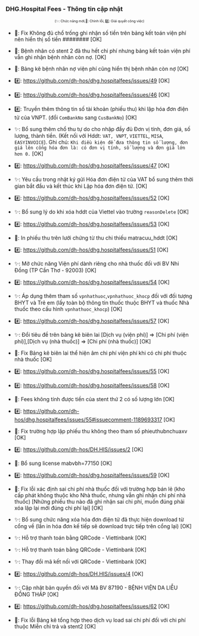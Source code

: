 ﻿### DHG.Hospital Fees - Thông tin cập nhật

<div align="center" style="font-size:xx-small">(✨: Chức năng mới,🐛: Chỉnh lỗi, #️⃣: Giải quyết công việc) </div>

-  🐛: Fix Không đủ chổ trống ghi nhận số tiền trên bảng kết toán viện phí nên hiển thị số tiền ######## [OK]
-  🐛: Bệnh nhân có stent 2 đã thu hết chi phí nhưng bảng kết toán viện phí vẫn ghi nhận bệnh nhân còn nợ. [OK]
-  🐛: Bảng kê bệnh nhân nợ viện phí cũng hiển thị bệnh nhân còn nợ [OK]
-  #️⃣: https://github.com/dh-hos/dhg.hospitalfees/issues/49 [OK]

-  #️⃣: https://github.com/dh-hos/dhg.hospitalfees/issues/46 [OK]
-  #️⃣: Truyền thêm thông tin số tài khoản (phiếu thu) khi lập hóa đơn điện tử của VNPT. (đổi `ComBankNo` sang `CusBankNo`) [OK]

-  ✨: Bổ sung thêm chổ thu tự do cho nhập đầy đủ Đơn vị tính, đơn giá, số lượng, thành tiền. (Kết nối với Hddt: `VAT, VNPT`, `VIETTEL`, `MISA`, `EASYINVOICE`). Ghi chú: `Khi điều kiện để đưa thông tin số lượng, đơn giá lên cổng hóa đơn là: có đơn vị tính, số lượng và đơn giá lớn hơn 0.` [OK]
-  #️⃣: https://github.com/dh-hos/dhg.hospitalfees/issues/47 [OK]

-  ✨: Yêu cầu trong nhật ký gửi Hóa đơn điện tử của VAT bổ sung thêm thời gian bắt đầu và kết thúc khi Lập hóa đơn điện tử. [OK]

-  #️⃣: https://github.com/dh-hos/dhg.hospitalfees/issues/52 [OK]
-  ✨: Bổ sung lý do khi xóa hddt của Viettel vào trường `reasonDelete` [OK]

-  #️⃣: https://github.com/dh-hos/dhg.hospitalfees/issues/53 [OK]
-  🐛: In phiếu thu trên lưới chứng từ thu chi thiếu matracuu_hddt [OK]

-  #️⃣: https://github.com/dh-hos/dhg.hospitalfees/issues/51 [OK]
-  ✨: Mở chức năng Viện phí dành riêng cho nhà thuốc đối với BV Nhi Đồng (TP Cần Thơ - 92003) [OK]

-  #️⃣: https://github.com/dh-hos/dhg.hospitalfees/issues/54 [OK]
-  ✨: Áp dụng thêm tham số `vpnhathuoc`,`vpnhathuoc_khocp` đối với đối tượng BHYT và Trẻ em (lấy toàn bộ thông tin thuốc thuộc BHYT và thuốc Nhà thuốc theo cấu hình `vpnhathuoc_khocp`) [OK]

-  #️⃣: https://github.com/dh-hos/dhg.hospitalfees/issues/57 [OK]
-  ✨: Đổi tiêu đề trên bảng kê biên lai [Dịch vụ (viện phí)] => [Chi phí (viện phí)],[Dịch vụ (nhà thuốc)] => [Chi phí (nhà thuốc)] [OK]
-  🐛: Fix Bảng kê biên lai thể hiện âm chi phí viện phí khi có chi phí thuộc nhà thuốc [OK]

-  #️⃣: https://github.com/dh-hos/dhg.hospitalfees/issues/55 [OK]
-  #️⃣: https://github.com/dh-hos/dhg.hospitalfees/issues/58 [OK]
-  🐛: Fees không tính được tiền của stent thứ 2 có số lượng lớn [OK]

-  #️⃣: https://github.com/dh-hos/dhg.hospitalfees/issues/55#issuecomment-1189693317 [OK]
-  🐛: Fix trường hợp lập phiếu thu không theo tham số phieuthubnchuaxv [OK]

-  #️⃣: https://github.com/dh-hos/DH.HIS/issues/2 [OK]
-  🐛: Bổ sung license mabvbh=77150 [OK]

-  #️⃣: https://github.com/dh-hos/dhg.hospitalfees/issues/59 [OK]
-  🐛: Fix lỗi xác định sai chi phí nhà thuốc đối với trường hợp bán lẻ (kho cấp phát không thuộc kho Nhà thuốc, nhưng vẫn ghi nhận chi phí nhà thuốc) [Những phiếu thu nào đã ghi nhận sai chi phí, muốn đúng phải xóa lập lại mới đúng chi phí lại] [OK]

-  ✨: Bổ sung chức năng xóa hóa đơn điện tử đã thực hiện download từ cổng về (lần in hóa đơn kế tiếp sẽ download trực tiếp trên cổng lại) [OK]

-  ✨: Hỗ trợ thanh toán bằng QRCode - Viettinbank [OK]
-  ✨: Hỗ trợ thanh toán bằng QRCode - Viettinbank [OK]
-  ✨: Thay đổi mã kết nối với QRCode - Viettinbank [OK]

-  #️⃣: https://github.com/dh-hos/DH.HIS/issues/4 [OK]
-  ✨: Cập nhật bản quyền đối với Mã BV 87190 - BỆNH VIỆN DA LIỄU ĐỒNG THÁP [OK]

-  #️⃣: https://github.com/dh-hos/dhg.hospitalfees/issues/62 [OK]
-  🐛: Fix lỗi Bảng kê tổng hợp theo dịch vụ load sai chi phí đối với chi phí thuộc Miễn chi trả và stent2 [OK]
